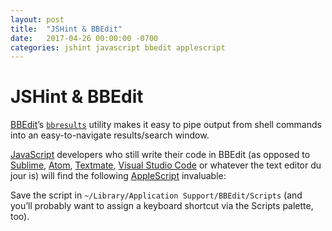 ```yaml
---
layout: post
title:  "JSHint & BBEdit"
date:   2017-04-26 00:00:00 -0700
categories: jshint javascript bbedit applescript
---
```


# JSHint & BBEdit

[BBEdit](https://www.barebones.com/products/bbedit/)’s [`bbresults`](https://www.barebones.com/support/bbedit/notes-11.6.html) utility makes it easy to pipe output from shell commands into an easy-to-navigate results/search window.

[JavaScript](https://developer.mozilla.org/en-US/docs/Web/JavaScript) developers who still write their code in BBEdit (as opposed to [Sublime](https://www.sublimetext.com), [Atom](https://atom.io), [Textmate](https://macromates.com), [Visual Studio Code](https://code.visualstudio.com) or whatever the text editor du jour is) will find the following [AppleScript](https://developer.apple.com/library/content/documentation/AppleScript/Conceptual/AppleScriptLangGuide/introduction/ASLR_intro.html) invaluable:

<script src="https://gist.github.com/davidfmiller/1790b90dfbc7781df757e85ff5cc9ac4.js"></script>

Save the script in `~/Library/Application Support/BBEdit/Scripts` (and you’ll probably want to assign a keyboard shortcut via the Scripts palette, too).
